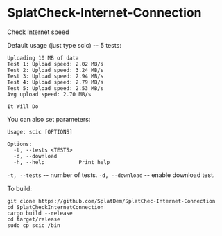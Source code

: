 # SplatCheck-Internet-Connection
Check Internet speed

Default usage (just type scic) -- 5 tests:
```
Uploading 10 MB of data
Test 1: Upload speed: 2.02 MB/s
Test 2: Upload speed: 3.24 MB/s
Test 3: Upload speed: 2.94 MB/s
Test 4: Upload speed: 2.79 MB/s
Test 5: Upload speed: 2.53 MB/s
Avg upload speed: 2.70 MB/s

It Will Do
```

You can also set parameters:
```
Usage: scic [OPTIONS]

Options:
  -t, --tests <TESTS>  
  -d, --download       
  -h, --help           Print help
```

`-t, --tests` -- number of tests.
`-d, --download` -- enable download test.

To build:
```
git clone https://github.com/SplatDem/SplatChec-Internet-Connection
cd SplatCheckInternetConnection
cargo build --release
cd target/release
sudo cp scic /bin
```
